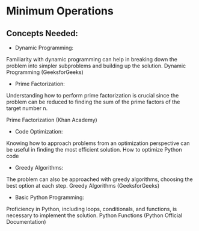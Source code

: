 # Minimum Operations

## Concepts Needed:
- Dynamic Programming:

Familiarity with dynamic programming can help in breaking down the problem into simpler subproblems and building up the solution.
Dynamic Programming (GeeksforGeeks)

- Prime Factorization:

Understanding how to perform prime factorization is crucial since the problem can be reduced to finding the sum of the prime factors of the target number n.

Prime Factorization (Khan Academy)

- Code Optimization:

Knowing how to approach problems from an optimization perspective can be useful in finding the most efficient solution.
How to optimize Python code

- Greedy Algorithms:

The problem can also be approached with greedy algorithms, choosing the best option at each step.
Greedy Algorithms (GeeksforGeeks)

- Basic Python Programming:

Proficiency in Python, including loops, conditionals, and functions, is necessary to implement the solution.
Python Functions (Python Official Documentation)